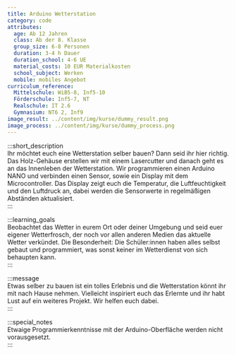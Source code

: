 ```yaml
---
title: Arduino Wetterstation
category: code
attributes:
  age: Ab 12 Jahren
  class: Ab der 8. Klasse
  group_size: 6-8 Personen
  duration: 3-4 h Dauer
  duration_school: 4-6 UE
  material_costs: 10 EUR Materialkosten
  school_subject: Werken
  mobile: mobiles Angebot
curriculum_reference:
  Mittelschule: WiB5-8, Inf5-10  
  Förderschule: Inf5-7, NT  
  Realschule: IT 2.6  
  Gymnasium: NT6 2, Inf9
image_result: ../content/img/kurse/dummy_result.png
image_process: ../content/img/kurse/dummy_process.png
---
```

:::short_description  
Ihr möchtet euch eine Wetterstation selber bauen? Dann seid ihr hier richtig. Das Holz-Gehäuse erstellen wir mit einem Lasercutter und danach geht es an das Innenleben der Wetterstation. Wir programmieren einen Arduino NANO und verbinden einen Sensor, sowie ein Display mit dem Microcontroller. Das Display zeigt euch die Temperatur, die Luftfeuchtigkeit und den Luftdruck an, dabei werden die Sensorwerte in regelmäßigen Abständen aktualisiert.        
:::

:::learning_goals  
Beobachtet das Wetter in eurem Ort oder deiner Umgebung und seid euer eigener Wetterfrosch, der noch vor allen anderen Medien das aktuelle Wetter verkündet. Die Besonderheit: Die Schüler:innen haben alles selbst gebaut und programmiert, was sonst keiner im Wetterdienst von sich behaupten kann.              
:::

:::message  
Etwas selber zu bauen ist ein tolles Erlebnis und die Wetterstation könnt ihr mit nach Hause nehmen. Vielleicht inspiriert euch das Erlernte und ihr habt Lust auf ein weiteres Projekt. Wir helfen euch dabei.    
:::  

:::special_notes  
Etwaige Programmierkenntnisse mit der Arduino-Oberfläche werden nicht vorausgesetzt.     
:::
